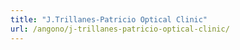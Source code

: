 ```yaml
---
title: "J.Trillanes-Patricio Optical Clinic"
url: /angono/j-trillanes-patricio-optical-clinic/
---
```

